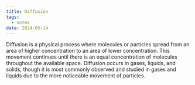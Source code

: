 ```yaml
---
title: Diffusion
tags:
  - notes
date: 2024-05-14
---
```

Diffusion is a physical process where molecules or particles spread from an area of higher concentration to an area of lower concentration. This movement continues until there is an equal concentration of molecules throughout the available space. Diffusion occurs in gases, liquids, and solids, though it is most commonly observed and studied in gases and liquids due to the more noticeable movement of particles.

